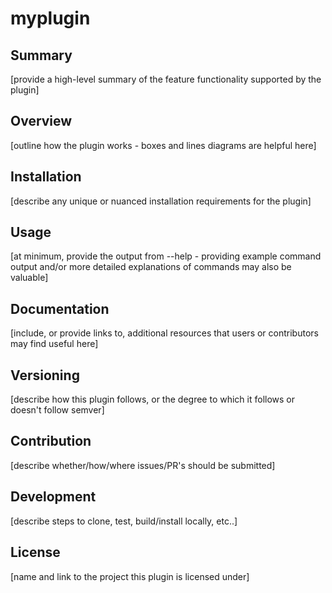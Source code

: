 # myplugin

## Summary

[provide a high-level summary of the feature functionality supported by the plugin]

## Overview

[outline how the plugin works - boxes and lines diagrams are helpful here]

## Installation

[describe any unique or nuanced installation requirements for the plugin]

## Usage

[at minimum, provide the output from --help - providing example command output and/or more detailed explanations of commands may also be valuable]

## Documentation

[include, or provide links to, additional resources that users or contributors may find useful here]

## Versioning

[describe how this plugin follows, or the degree to which it follows or doesn't follow semver]

## Contribution

[describe whether/how/where issues/PR's should be submitted]

## Development

[describe steps to clone, test, build/install locally, etc..]

## License

[name and link to the project this plugin is licensed under]
